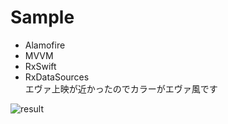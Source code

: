 # Sample

- Alamofire
- MVVM
- RxSwift
- RxDataSources  
エヴァ上映が近かったのでカラーがエヴァ風です

![result](https://user-images.githubusercontent.com/56917581/107140091-21856080-6963-11eb-891e-08423e35e92f.gif)


